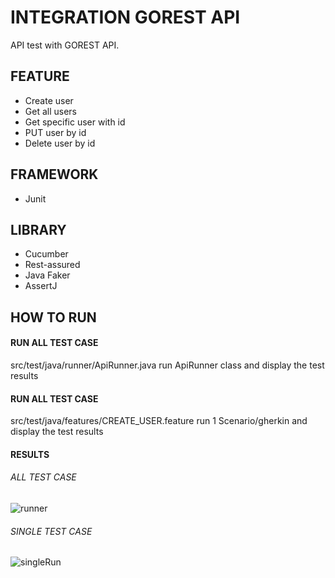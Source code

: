 # INTEGRATION GOREST API
API test with GOREST API.

## FEATURE
* Create user
* Get all users
* Get specific user with id
* PUT user by id
* Delete user by id 



## FRAMEWORK
* Junit

## LIBRARY
* Cucumber
* Rest-assured
* Java Faker
* AssertJ 

## HOW TO RUN
#### RUN ALL TEST CASE
src/test/java/runner/ApiRunner.java
run ApiRunner class and display the test results
#### RUN ALL TEST CASE
src/test/java/features/CREATE_USER.feature
run 1 Scenario/gherkin and display the test results
#### RESULTS
###### ALL TEST CASE
![runner](https://github.com/herbetsimanjuntaak/LearnGradle/assets/91106805/509acb62-8ca1-4e3f-b53d-2e869863f799)
###### SINGLE TEST CASE
![singleRun](https://github.com/herbetsimanjuntaak/LearnGradle/assets/91106805/534c2b56-604b-4ec5-82fe-cd0b3634de85)
